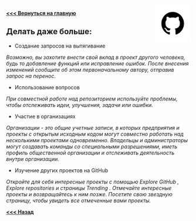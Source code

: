 <img src="pngwing.png" alt="Logo" width="100" align="right" />

**[<<< Вернуться на главную](./Readme.md)**

## **Делать даже больше:**

- Создание запросов на вытягивание

*Возможно, вы захотите внести свой вклад в проект другого человека, будь то добавление функций или исправление ошибок. После внесения изменений сообщите об этом первоначальному автору, отправив запрос на перенос.*

- Использование вопросов

*При совместной работе над репозиторием используйте проблемы, чтобы отслеживать идеи, улучшения, задачи или ошибки.*

- Участие в организациях

*Организации - это общие учетные записи, в которых предприятия и проекты с открытым исходным кодом могут совместно работать над несколькими проектами одновременно. Владельцы и администраторы могут создавать команды со специальными разрешениями, иметь профиль общественной организации и отслеживать деятельность внутри организации.*

- Изучение других проектов на GitHub

*Откройте для себя интересные проекты с помощью Explore GitHub , Explore repositories и страницы Trending . Отмечайте интересные проекты и возвращайтесь к ним позже. Посетите свою звездную страницу, чтобы увидеть все отмеченные вами проекты.*

**[<<< Назад](./Start_File.md)**